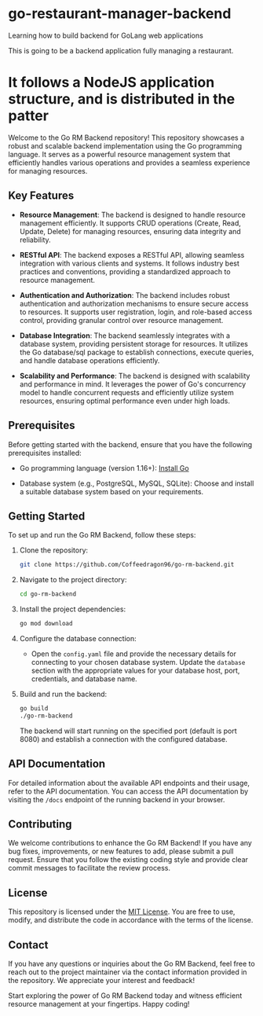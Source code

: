 # go-restaurant-manager-backend
Learning how to build backend for GoLang web applications

This is going to be a backend application fully managing a restaurant.

# It follows a NodeJS application structure, and is distributed in the patter

Welcome to the Go RM Backend repository! This repository showcases a robust and scalable backend implementation using the Go programming language. It serves as a powerful resource management system that efficiently handles various operations and provides a seamless experience for managing resources.

## Key Features

- **Resource Management**: The backend is designed to handle resource management efficiently. It supports CRUD operations (Create, Read, Update, Delete) for managing resources, ensuring data integrity and reliability.

- **RESTful API**: The backend exposes a RESTful API, allowing seamless integration with various clients and systems. It follows industry best practices and conventions, providing a standardized approach to resource management.

- **Authentication and Authorization**: The backend includes robust authentication and authorization mechanisms to ensure secure access to resources. It supports user registration, login, and role-based access control, providing granular control over resource management.

- **Database Integration**: The backend seamlessly integrates with a database system, providing persistent storage for resources. It utilizes the Go database/sql package to establish connections, execute queries, and handle database operations efficiently.

- **Scalability and Performance**: The backend is designed with scalability and performance in mind. It leverages the power of Go's concurrency model to handle concurrent requests and efficiently utilize system resources, ensuring optimal performance even under high loads.

## Prerequisites

Before getting started with the backend, ensure that you have the following prerequisites installed:

- Go programming language (version 1.16+): [Install Go](https://golang.org/doc/install)

- Database system (e.g., PostgreSQL, MySQL, SQLite): Choose and install a suitable database system based on your requirements.

## Getting Started

To set up and run the Go RM Backend, follow these steps:

1. Clone the repository:

   ```bash
   git clone https://github.com/Coffeedragon96/go-rm-backend.git
   ```

2. Navigate to the project directory:

   ```bash
   cd go-rm-backend
   ```

3. Install the project dependencies:

   ```bash
   go mod download
   ```

4. Configure the database connection:

   - Open the `config.yaml` file and provide the necessary details for connecting to your chosen database system. Update the `database` section with the appropriate values for your database host, port, credentials, and database name.

5. Build and run the backend:

   ```bash
   go build
   ./go-rm-backend
   ```

   The backend will start running on the specified port (default is port 8080) and establish a connection with the configured database.

## API Documentation

For detailed information about the available API endpoints and their usage, refer to the API documentation. You can access the API documentation by visiting the `/docs` endpoint of the running backend in your browser.

## Contributing

We welcome contributions to enhance the Go RM Backend! If you have any bug fixes, improvements, or new features to add, please submit a pull request. Ensure that you follow the existing coding style and provide clear commit messages to facilitate the review process.

## License

This repository is licensed under the [MIT License](LICENSE). You are free to use, modify, and distribute the code in accordance with the terms of the license.

## Contact

If you have any questions or inquiries about the Go RM Backend, feel free to reach out to the project maintainer via the contact information provided in the repository. We appreciate your interest and feedback!

Start exploring the power of Go RM Backend today and witness efficient resource management at your fingertips. Happy coding!
